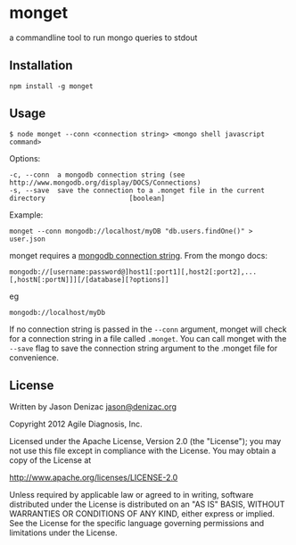 # monget
a commandline tool to run mongo queries to stdout

## Installation

    npm install -g monget

## Usage

    $ node monget --conn <connection string> <mongo shell javascript command>

Options:

    -c, --conn  a mongodb connection string (see http://www.mongodb.org/display/DOCS/Connections)
    -s, --save  save the connection to a .monget file in the current directory                     [boolean]

Example:

    monget --conn mongodb://localhost/myDB "db.users.findOne()" > user.json

monget requires a [mongodb connection string](http://www.mongodb.org/display/DOCS/Connections). From the mongo docs:

    mongodb://[username:password@]host1[:port1][,host2[:port2],...[,hostN[:portN]]][/[database][?options]]

eg

    mongodb://localhost/myDb

If no connection string is passed in the `--conn` argument, monget will check for a connection string in a file called `.monget`. You can call monget with the `--save` flag to save the connection string argument to the .monget file for convenience.

## License
Written by Jason Denizac <jason@denizac.org>

Copyright 2012 Agile Diagnosis, Inc.

Licensed under the Apache License, Version 2.0 (the "License");
you may not use this file except in compliance with the License.
You may obtain a copy of the License at

   http://www.apache.org/licenses/LICENSE-2.0

Unless required by applicable law or agreed to in writing, software
distributed under the License is distributed on an "AS IS" BASIS,
WITHOUT WARRANTIES OR CONDITIONS OF ANY KIND, either express or implied.
See the License for the specific language governing permissions and
limitations under the License.